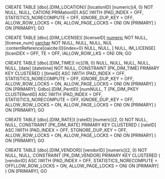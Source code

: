 CREATE TABLE [dbo].[DIM_LOCATION](
    [locationID] [numeric](4, 0) NOT NULL,
       NULL,
 CATION] PRIMationID] ASC
)WITH (PAD_INDEX = OFF, STATISTICS_NORECOMPUTE = OFF, IGNORE_DUP_KEY = OFF, ALLOW_ROW_LOCKS = ON, ALLOW_PAGE_LOCKS = ON) ON [PRIMARY]
) ON [PRIMARY];
GO

CREATE TABLE [dbo].[DIM_LICENSE](
    [licenseID] [numeric](8,0) NOT NULL,
    [license_num] [varchar](6) NOT NULL,
      NULL,
      NULL,
      NUL&#8203;:contentReference[oaicite:0]{index=0}
      NULL,
  NULL,
    [   NULL,
  IM_LICENSE]
    [licenDEX = OFF, TE = OFF, IALLOW_ROW_LKS = ON) ON;
GO

CREATE TABLE [dbo].[DIM_TIME](
  ric](18, 0)     NULL,
      NULL,
      NULL,
      NULL,
      NULL,
    [date] [datetime] NOT NULL,
 CONSTRAINT [PK_DIM_TIME] PRIMARY KEY CLUSTERED 
(
    [timeID] ASC
)WITH (PAD_INDEX = OFF, STATISTICS_NORECOMPUTE = OFF, IGNORE_DUP_KEY = OFF, ALLOW_ROW_LOCKS = ON, ALLOW_PAGE_LOCKS = ON) ON [PRIMARY]
) ON [PRIMARY];
Gdbo].[DIM_PentID] [numNULL,
     T [PK_DIM_PKEY CLUSTERentID] ASC
)WITH (PAD_INDEX = OFF, STATISTICS_NORECOMPUTE = OFF, IGNORE_DUP_KEY = OFF, ALLOW_ROW_LOCKS = ON, ALLOW_PAGE_LOCKS = ON) ON [PRIMARY]
) ON [PRIMARY];
GO

CREATE TABLE [dbo].[DIM_RATE](
    [rateID] [numeric](2, 0) NOT NULL,
      NULL,
 CONSTRAINT [PK_DIM_RATE] PRIMARY KEY CLUSTERED 
(
    [rateID] ASC
)WITH (PAD_INDEX = OFF, STGNORE_DUP_KEY = OFF, ALLOW_ROW_LOCKS = ON, ALLOW_PAGE_LOCKS = ON) ON [PRIMARY]
) ON [PRIMARY];
GO

CREATE TABLE [dbo].[DIM_VENDOR](
    [vendorID] [numeric](2, 0) NOT NULL,
      NULL,
 CONSTRAINT [PK_DIM_VENDOR] PRIMARY KEY CLUSTERED 
(
    [vendorID] ASC
)WITH (PAD_INDEX = OFF, STATISTICS_NORECOMPUTE = OFFLLOW_ROW_LOCKS = ON, ALLOW_PAGE_LOCKS = ON) ON [PRIMARY]
) ON [PRIMARY];
GO
